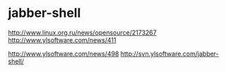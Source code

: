 jabber-shell
============

http://www.linux.org.ru/news/opensource/2173267
http://www.ylsoftware.com/news/411

http://www.ylsoftware.com/news/498
http://svn.ylsoftware.com/jabber-shell/
